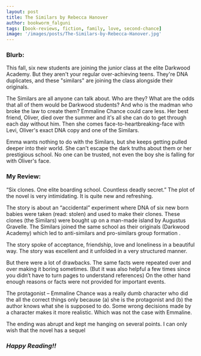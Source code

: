 ```yaml
---
layout: post
title: The Similars by Rebecca Hanover
author: bookworm_falguni
tags: [book-reviews, fiction, family, love, second-chance]
image: '/images/posts/The-Similars-by-Rebecca-Hanover.jpg'
---
```

### **Blurb:**
This fall, six new students are joining the junior class at the elite Darkwood Academy. But they aren't your regular over-achieving teens. They're DNA duplicates, and these "similars" are joining the class alongside their originals.

The Similars are all anyone can talk about. Who are they? What are the odds that all of them would be Darkwood students? And who is the madman who broke the law to create them? Emmaline Chance could care less. Her best friend, Oliver, died over the summer and it's all she can do to get through each day without him. Then she comes face-to-heartbreaking-face with Levi, Oliver's exact DNA copy and one of the Similars.

Emma wants nothing to do with the Similars, but she keeps getting pulled deeper into their world. She can't escape the dark truths about them or her prestigious school. No one can be trusted, not even the boy she is falling for with Oliver's face.

### **My Review:**
“Six clones. One elite boarding school. Countless deadly secret.”
The plot of the novel is very intimidating. It is quite new and refreshing.

The story is about an “accidental” experiment where DNA of six new born babies were taken (read: stolen) and used to make their clones. These clones (the Similars) were bought up on a man-made island by Augustus Gravelle. The Similars joined the same school as their originals (Darkwood Academy) which led to anti-similars and pro-similars group formation .

The story spoke of acceptance, friendship, love and loneliness in a beautiful way.
The story was excellent and it unfolded in a very structured manner.

But there were a lot of drawbacks.
The same facts were repeated over and over making it boring sometimes. (But it was also helpful a few times since you didn’t have to turn pages to understand references)
On the other hand enough reasons or facts were not provided for important events.

The protagonist – Emmaline Chance was a really dumb character who did the all the correct things only because (a) she is the protagonist and (b) the author knows what she is supposed to do.
Some wrong decisions made by a character makes it more realistic. Which was not the case with Emmaline.

The ending was abrupt and kept me hanging on several points.
I can only wish that the novel has a sequel

### ***Happy Reading!!***
